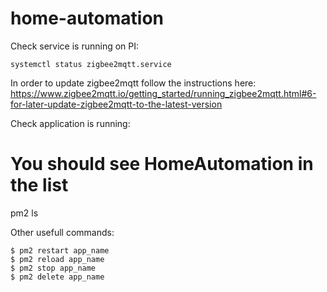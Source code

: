 # home-automation

Check service is running on PI:
```
systemctl status zigbee2mqtt.service
```

In order to update zigbee2mqtt follow the instructions here:
https://www.zigbee2mqtt.io/getting_started/running_zigbee2mqtt.html#6-for-later-update-zigbee2mqtt-to-the-latest-version

Check application is running:
# You should see HomeAutomation in the list
pm2 ls

Other usefull commands:
```
$ pm2 restart app_name
$ pm2 reload app_name
$ pm2 stop app_name
$ pm2 delete app_name
```